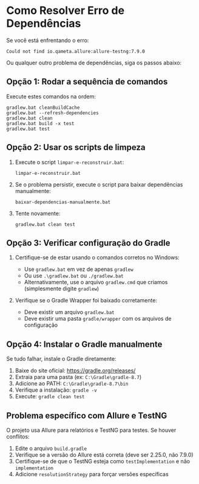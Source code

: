 # Como Resolver Erro de Dependências

Se você está enfrentando o erro:

```
Could not find io.qameta.allure:allure-testng:7.9.0
```

Ou qualquer outro problema de dependências, siga os passos abaixo:

## Opção 1: Rodar a sequência de comandos

Execute estes comandos na ordem:

```batch
gradlew.bat cleanBuildCache
gradlew.bat --refresh-dependencies
gradlew.bat clean
gradlew.bat build -x test
gradlew.bat test
```

## Opção 2: Usar os scripts de limpeza

1. Execute o script `limpar-e-reconstruir.bat`:
   ```
   limpar-e-reconstruir.bat
   ```

2. Se o problema persistir, execute o script para baixar dependências manualmente:
   ```
   baixar-dependencias-manualmente.bat
   ```

3. Tente novamente:
   ```
   gradlew.bat clean test
   ```

## Opção 3: Verificar configuração do Gradle

1. Certifique-se de estar usando o comandos corretos no Windows:
   - Use `gradlew.bat` em vez de apenas `gradlew`
   - Ou use `.\gradlew.bat` ou `./gradlew.bat`
   - Alternativamente, use o arquivo `gradlew.cmd` que criamos (simplesmente digite `gradlew`)

2. Verifique se o Gradle Wrapper foi baixado corretamente:
   - Deve existir um arquivo `gradlew.bat`
   - Deve existir uma pasta `gradle/wrapper` com os arquivos de configuração

## Opção 4: Instalar o Gradle manualmente

Se tudo falhar, instale o Gradle diretamente:

1. Baixe do site oficial: https://gradle.org/releases/
2. Extraia para uma pasta (ex: `C:\Gradle\gradle-8.7`)
3. Adicione ao PATH: `C:\Gradle\gradle-8.7\bin`
4. Verifique a instalação: `gradle -v`
5. Execute: `gradle clean test`

## Problema específico com Allure e TestNG

O projeto usa Allure para relatórios e TestNG para testes. Se houver conflitos:

1. Edite o arquivo `build.gradle`
2. Verifique se a versão do Allure está correta (deve ser 2.25.0, não 7.9.0)
3. Certifique-se de que o TestNG esteja como `testImplementation` e não `implementation`
4. Adicione `resolutionStrategy` para forçar versões específicas 